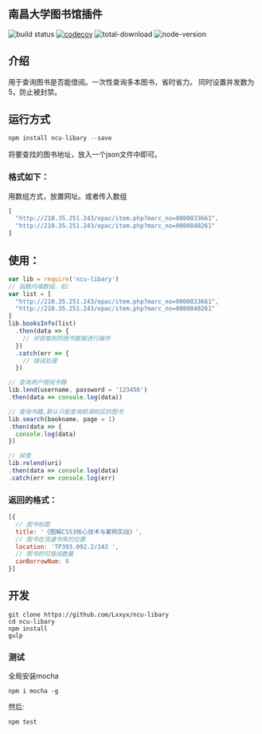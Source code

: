 ## 南昌大学图书馆插件 
![build status](https://api.travis-ci.org/Lxxyx/ncu-libary.svg?branch=master) [![codecov](https://codecov.io/gh/Lxxyx/ncu-libary/branch/master/graph/badge.svg)](https://codecov.io/gh/Lxxyx/ncu-libary)  ![total-download](https://img.shields.io/npm/dt/express.svg?maxAge=2592000) ![node-version](https://img.shields.io/npm/v/ncu-libary.svg?maxAge=2592000)
## 介绍
用于查询图书是否能借阅。一次性查询多本图书，省时省力。
同时设置并发数为5，防止被封禁。  
## 运行方式
```javascript
npm install ncu-libary --save
```

将要查找的图书地址，放入一个json文件中即可。
### 格式如下：
用数组方式，放置网址。或者传入数组
```javascript
[
  "http://210.35.251.243/opac/item.php?marc_no=0000833661",
  "http://210.35.251.243/opac/item.php?marc_no=0000840261"
]
```
## 使用：
```javascript
var lib = require('ncu-libary')
// 函数内填数组，如:
var list = [
  "http://210.35.251.243/opac/item.php?marc_no=0000833661",
  "http://210.35.251.243/opac/item.php?marc_no=0000840261"
]
lib.booksInfo(list)
  .then(data => {
    // 对获取到的图书数据进行操作
  })
  .catch(err => {
    // 错误处理
  })

// 查询用户借阅书籍
lib.lend(username, password = '123456')
.then(data => console.log(data))

// 查询书籍,默认只能查询前湖校区的图书
lib.search(bookname, page = 1)
.then(data => {
  console.log(data)
})

// 续借
lib.relend(uri)
.then(data => console.log(data)
.catch(err => console.log(err)
```

### 返回的格式：

```javascript
[{ 
  // 图书标题
  title: '《图解CSS3核心技术与案例实战》',
  // 图书在流通书库的位置
  location: 'TP393.092.2/143 ',
  // 图书的可借阅数量
  canBorrowNum: 0 
}]
```
## 开发
```
git clone https://github.com/Lxxyx/ncu-libary
cd ncu-libary
npm install
gulp
```
### 测试
全局安装mocha
```
npm i mocha -g
```
然后:
```
npm test
```
